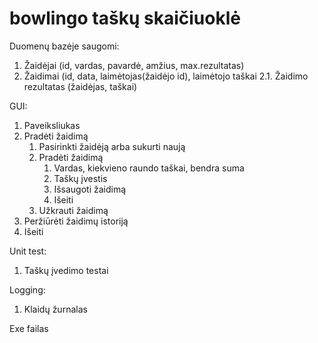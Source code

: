 # bowlingo taškų skaičiuoklė

Duomenų bazėje saugomi:
1. Žaidėjai (id, vardas, pavardė, amžius, max.rezultatas)
2. Žaidimai (id, data, laimėtojas(žaidėjo id), laimėtojo taškai
2.1. Žaidimo rezultatas (žaidėjas, taškai)

GUI:
1. Paveiksliukas
2. Pradėti žaidimą
    1. Pasirinkti žaidėją arba sukurti naują
    2. Pradėti žaidimą
        1. Vardas, kiekvieno raundo taškai, bendra suma
        2. Taškų įvestis
        3. Išsaugoti žaidimą
        4. Išeiti
    3. Užkrauti žaidimą
3. Peržiūrėti žaidimų istoriją
4. Išeiti

Unit test:
1. Taškų įvedimo testai

Logging:
1. Klaidų žurnalas

Exe failas